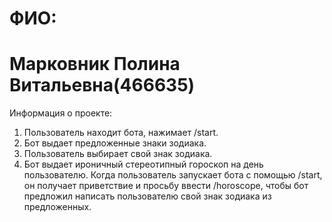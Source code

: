 # ФИО:
# Марковник Полина Витальевна(466635)
Информация о проекте:
1) Пользователь находит бота, нажимает /start.
2) Бот выдает предложенные знаки зодиака.
3) Пользователь выбирает свой знак зодиака.
4) Бот выдает ироничный стереотипный гороскоп на день пользователю.
   Когда пользователь запускает бота с помощью /start, он получает приветствие и просьбу ввести /horoscope, чтобы бот предложил написать пользователю свой знак зодиака из предложенных.
   
   
